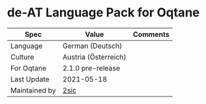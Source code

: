# de-AT Language Pack for Oqtane

| Spec                | Value                               | Comments
| ------------------- | ----------------------------------- | ------------------- |
| Language            | German (Deutsch)
| Culture             | Austria (Österreich)
| For Oqtane          | 2.1.0 pre-release
| Last Update         | 2021-05-18
| Maintained by       | [2sic](https://www.2sic.com)
